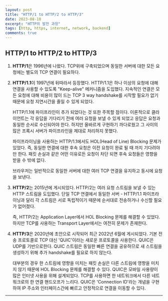 ```yaml
---
layout: post
title: "HTTP/1 to HTTP/2 to HTTP/3"
date: 2023-08-10
excerpt: "HTTP의 발전 과정"
tags: [http, https, internet, network, backend]
comments: true
---
```



## HTTP/1 to HTTP/2 to HTTP/3

1. **HTTP/1**은 1996년에 나왔다. TCP위에 구축되었으며 동일한 서버에 대한 모든 요청에는 별도의 TCP 연결이 필요하다. 

2. **HTTP/1.1**이 1997년에 뒤따라서 등장했다. HTTP/1.1은 하나 이상의 요청에 대해 연결을 사용할 수 있도록 "Keep-alive" 메커니즘을 도입했다. 지속적인 연결은 모든 요청에 대해 비용이 많이 드는 TCP 3 way handshake를 시작할 필요가 없기 때문에 요청 지연시간을 줄일 수 있게 되었다. 

    HTTP/1.1에 파이프라인이 추가 되었다는 것 또한 주목할 점이다. 이론적으로 클라이언트는 각 응답을 기다리기 전에 여러 요청을 보낼 수 있게 되었고 응답은 요청과 동일한 순서로 수신되어야 한다. 하지만 올바르게 구현하기 까다로웠고 그 사이의 많은 프록시 서버가 파이프라인을 제대로 처리하지 못했다. 

    파이프라이닝을 사용하는 HTTP/1.1에서도 HOL(Head of Line) Blocking 문제가 있었다. 즉, 동일한 연결에 대한 후속 요청은 이전 요청이 완료 될 때 까지 기다려야만 한다. 패킷 손실과 같은 어떤 이유로든 요청이 차단 되면 후속 요청들은 영향을 받을 수 밖에 없다. 

    브라우저는 일반적으로 동일한 서버에 대한 여러 TCP 연결을 유지하고 동시에 요청을 보낸다. 

3. **HTTP/2**는 2015년에 게시되었다. HTTP/2는 여러 요청 스트림을 보낼 수 있는 HTTP 스트림을 도입했다. 단일 TCP 연결에서 동일한 서버 - HTTP/1.1 파이프라이닝과 달리 각 스트림은 서로 독립적이기 때문에 순서대로 전송하거나 수신할 필요가 없어졌다. 

    즉, HTTP/2는 Application Layer에서 HOL Blocking 문제를 해결할 수 있었다. 하지만 TCP를 사용하는 Transport Layer에서는 여전히 문제가 존재한다. 

4. **HTTP/3**은 2020년에 초안으로 시작되어 최근 2022년 6월에 게시되었다. 기본 전송 프로토콜로 TCP 대신 'QUIC'이라는 새로운 프로토콜을 사용한다. QUIC은 UDP를 기반으로한다. QUIC 스트림은 동일한 빠른 연결을 공유하므로 새 스트림을 생성하기 위해 추가 handshake를 필요로 하지 않는다. 

    대부분의 경우 한 스트림에 영향을 미치는 패킷 손실은 다른 스트림에 영향을 미치지 않기 때문에 HOL Blocking 문제를 해결할 수 있다. QUIC은 모바일 사용량이 많은 인터넷 사용을 위해 설계되었다. 
    TCP를 사용하면 한 네트워크에서 다른 네트워크로의 한 연결 핸드오프가 느리다. QUIC은 'Connection ID'라는 개념을 구현하여 IP 주소와 인터페이스간에 빠르고 안정적으로 연결을 이동할 수 있다. 

---- 